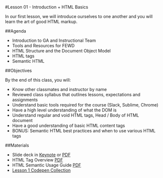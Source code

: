 #Lesson 01 - Introduction + HTML Basics

In our first lesson, we will introduce ourselves to one another and you will learn the art of good HTML markup.

##Agenda

*	Introduction to GA and Instructional Team
* Tools and Resources for FEWD
* HTML Structure and the Document Object Model
* HTML tags
* Semantic HTML

##Objectives

By the end of this class, you will:

* Know other classmates and instructor by name
* Reviewed class syllabus that outlines lessons, expectations and assignments
* Understand basic tools required for the course (Slack, Sublime, Chrome)
* Have a high level understanding of what the DOM is
* Understand regular and void HTML tags, Head / Body of HTML document
* Have a good understanding of basic HTML content tags
* BONUS: Semantic HTML best practices and when to use various HTML tags

##Materials

* Slide deck in [Keynote](GA-FEWD-intro-and-html.key) or [PDF](GA-FEWD-intro-and-html.pdf)
* HTML Tag Overview [PDF](html-tags.pdf)
* HTML Semantic Usage Guide [PDF](h5d-sectioning-flowchart.pdf)
* [Lesson 1 Codepen Collection](http://codepen.io/collection/neYzOR/)